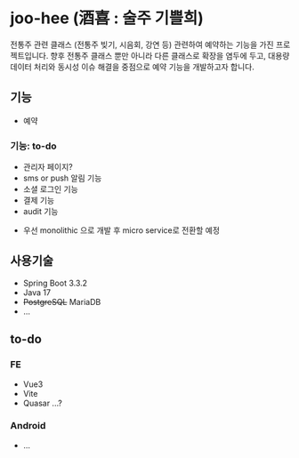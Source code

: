 # joo-hee (酒喜 : 술주 기쁠희)
전통주 관련 클래스 (전통주 빚기, 시음회, 강연 등) 관련하여 예약하는 기능을 가진 프로젝트입니다.
향후 전통주 클래스 뿐만 아니라 다른 클래스로 확장을 염두에 두고, 대용량 데이터 처리와 동시성 이슈 해결을 중점으로 예약 기능을 개발하고자 합니다.

## 기능
- 예약

### 기능: to-do
- 관리자 페이지?
- sms or push 알림 기능
- 소셜 로그인 기능
- 결제 기능
- audit 기능

* 우선 monolithic 으로 개발 후 micro service로 전환할 예정

## 사용기술
- Spring Boot 3.3.2
- Java 17
- ~~PostgreSQL~~ MariaDB
- ...


## to-do
### FE
- Vue3
- Vite
- Quasar ...?

### Android
- ...
